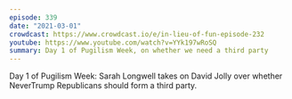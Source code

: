 ```yaml
---
episode: 339
date: "2021-03-01"
crowdcast: https://www.crowdcast.io/e/in-lieu-of-fun-episode-232
youtube: https://www.youtube.com/watch?v=YYk197wRoSQ
summary: Day 1 of Pugilism Week, on whether we need a third party
---
```

Day 1 of Pugilism Week: Sarah Longwell takes on David Jolly over whether
NeverTrump Republicans should form a third party.
